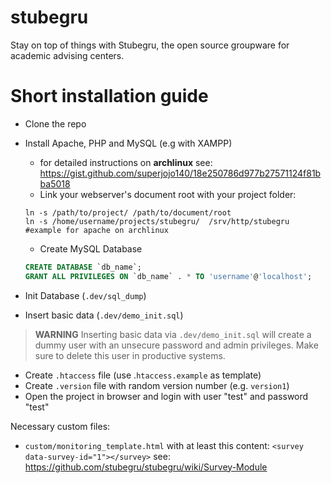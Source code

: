 # stubegru
Stay on top of things with Stubegru, the open source groupware for academic advising centers.

# Short installation guide

- Clone the repo
- Install Apache, PHP and MySQL (e.g with XAMPP)
    - for detailed instructions on **archlinux** see: https://gist.github.com/superjojo140/18e250786d977b27571124f81bba5018
    - Link your webserver's document root with your project folder:

    ```shell
    ln -s /path/to/project/ /path/to/document/root
    ln -s /home/username/projects/stubegru/  /srv/http/stubegru #example for apache on archlinux
    ```

    - Create MySQL Database

    ```sql
    CREATE DATABASE `db_name`;
    GRANT ALL PRIVILEGES ON `db_name` . * TO 'username'@'localhost';
    ```

- Init Database (`.dev/sql_dump`)
- Insert basic data (`.dev/demo_init.sql`)
> **WARNING** Inserting basic data via `.dev/demo_init.sql` will create a dummy user with an unsecure password and admin privileges. Make sure to delete this user in productive systems.
- Create `.htaccess` file (use .`htaccess.example` as template)
- Create `.version` file with random version number (e.g. `version1`)
- Open the project in browser and login with user "test" and password "test"

Necessary custom files:
- `custom/monitoring_template.html` with at least this content: `<survey data-survey-id="1"></survey>` see: https://github.com/stubegru/stubegru/wiki/Survey-Module

